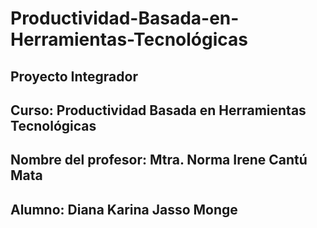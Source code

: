 # Productividad-Basada-en-Herramientas-Tecnológicas
## Proyecto Integrador

## Curso: **Productividad Basada en Herramientas Tecnológicas**

## Nombre del profesor: **Mtra. Norma Irene Cantú Mata**

## Alumno: **Diana Karina Jasso Monge**


